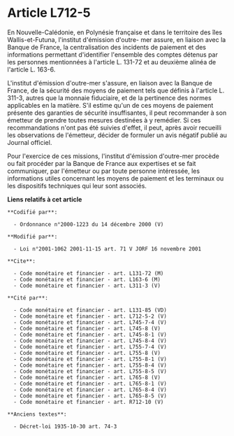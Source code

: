 # Article L712-5

En Nouvelle-Calédonie, en Polynésie française et dans le territoire des îles Wallis-et-Futuna, l'institut d'émission d'outre-
mer assure, en liaison avec la Banque de France, la centralisation des incidents de paiement et des informations permettant
d'identifier l'ensemble des comptes détenus par les personnes mentionnées à l'article L. 131-72 et au deuxième alinéa de
l'article L. 163-6.

L'institut d'émission d'outre-mer s'assure, en liaison avec la Banque de France, de la sécurité des moyens de paiement tels
que définis à l'article L. 311-3, autres que la monnaie fiduciaire, et de la pertinence des normes applicables en la matière.
S'il estime qu'un de ces moyens de paiement présente des garanties de sécurité insuffisantes, il peut recommander à son
émetteur de prendre toutes mesures destinées à y remédier. Si ces recommandations n'ont pas été suivies d'effet, il peut,
après avoir recueilli les observations de l'émetteur, décider de formuler un avis négatif publié au Journal officiel.

Pour l'exercice de ces missions, l'institut d'émission d'outre-mer procède ou fait procéder par la Banque de France aux
expertises et se fait communiquer, par l'émetteur ou par toute personne intéressée, les informations utiles concernant les
moyens de paiement et les terminaux ou les dispositifs techniques qui leur sont associés.

**Liens relatifs à cet article**

	**Codifié par**:

	  - Ordonnance n°2000-1223 du 14 décembre 2000 (V)

	**Modifié par**:

	  - Loi n°2001-1062 2001-11-15 art. 71 V JORF 16 novembre 2001

	**Cite**:

	  - Code monétaire et financier - art. L131-72 (M)
	  - Code monétaire et financier - art. L163-6 (M)
	  - Code monétaire et financier - art. L311-3 (V)

	**Cité par**:

	  - Code monétaire et financier - art. L131-85 (VD)
	  - Code monétaire et financier - art. L712-5-2 (V)
	  - Code monétaire et financier - art. L745-7-4 (V)
	  - Code monétaire et financier - art. L745-8 (V)
	  - Code monétaire et financier - art. L745-8-1 (V)
	  - Code monétaire et financier - art. L745-8-4 (V)
	  - Code monétaire et financier - art. L755-7-4 (V)
	  - Code monétaire et financier - art. L755-8 (V)
	  - Code monétaire et financier - art. L755-8-1 (V)
	  - Code monétaire et financier - art. L755-8-4 (V)
	  - Code monétaire et financier - art. L755-8-5 (V)
	  - Code monétaire et financier - art. L765-8 (V)
	  - Code monétaire et financier - art. L765-8-1 (V)
	  - Code monétaire et financier - art. L765-8-4 (V)
	  - Code monétaire et financier - art. L765-8-5 (V)
	  - Code monétaire et financier - art. R712-10 (V)

	**Anciens textes**:

	  - Décret-loi 1935-10-30 art. 74-3
